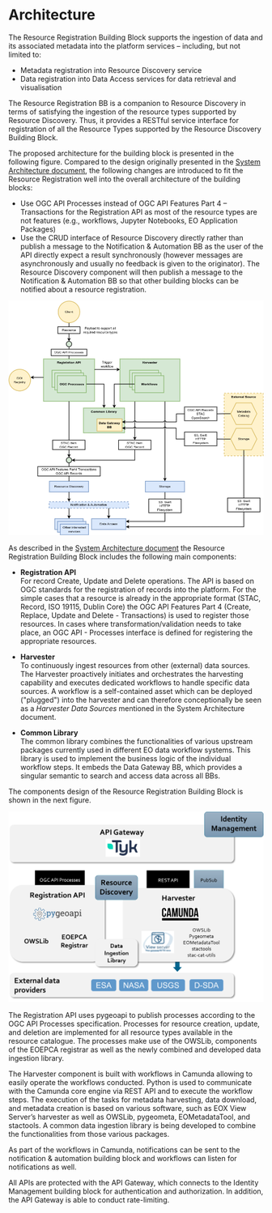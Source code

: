 # Architecture

The Resource Registration Building Block supports the ingestion of data and its associated metadata into the platform services – including, but not limited to:

- Metadata registration into Resource Discovery service
- Data registration into Data Access services for data retrieval and visualisation

The Resource Registration BB is a companion to Resource Discovery in terms of satisfying the ingestion of the resource types supported by Resource Discovery. Thus, it provides a RESTful service interface for registration of all the Resource Types supported by the Resource Discovery Building Block.

The proposed architecture for the building block is presented in the following figure. Compared to the design originally presented in the [System Architecture document](https://eoepca.readthedocs.io/projects/architecture/), the following changes are introduced to fit the Resource Registration well into the overall architecture of the building blocks:

- Use OGC API Processes instead of OGC API Features Part 4 – Transactions for the Registration API as most of the resource types are not features (e.g., workflows, Jupyter Notebooks, EO Application Packages)
- Use the CRUD interface of Resource Discovery directly rather than publish a message to the Notification & Automation BB as the user of the API directly expect a result synchronously (however messages are asynchronously and usually no feedback is given to the originator). The Resource Discovery component will then publish a message to the Notification & Automation BB so that other building blocks can be notified about a resource registration.

![Resource Registration architecture](../img/resource-registration-architecture.drawio.png)

As described in the [System Architecture document](https://eoepca.readthedocs.io/projects/architecture/) the Resource Registration Building Block includes the following main components:

* **Registration API**<br>
  For record Create, Update and Delete operations. The API is based on OGC standards for the registration of records into the platform. For the simple cases that a resource is already in the appropriate format (STAC, Record, ISO 19115, Dublin Core) the OGC API Features Part 4 (Create, Replace, Update and Delete - Transactions) is used to register those resources. In cases where transformation/validation needs to take place, an OGC API - Processes interface is defined for registering the appropriate resources.

* **Harvester**<br>
  To continuously ingest resources from other (external) data sources. The Harvester proactively initiates and orchestrates the harvesting capability and executes dedicated workflows to handle specific data sources. A workflow is a self-contained asset which can be deployed ("plugged") into the harvester and can therefore conceptionally be seen as a *Harvester Data Sources* mentioned in the System Architecture document.

* **Common Library**<br>
  The common library combines the functionalities of various upstream packages currently used in different EO data workflow systems. This library is used to implement the business logic of the individual workflow steps. It embeds the Data Gateway BB, which provides a singular semantic to search and access data across all BBs.

The components design of the Resource Registration Building Block is shown in the next figure. 

![Resource Registration components](../img/resource-registration-components.png)

The Registration API uses pygeoapi to publish processes according to the OGC API Processes specification. Processes for resource creation, update, and deletion are implemented for all resource types available in the resource catalogue. The processes make use of the OWSLib, components of the EOEPCA registrar as well as the newly combined and developed data ingestion library.

The Harvester component is built with workflows in Camunda allowing to easily operate the workflows conducted. Python is used to communicate with the Camunda core engine via REST API and to execute the workflow steps. The execution of the tasks for metadata harvesting, data download, and metadata creation is based on various software, such as EOX View Server’s harvester as well as OWSLib, pygeometa, EOMetadataTool, and stactools. A common data ingestion library is being developed to combine the functionalities from those various packages.

As part of the workflows in Camunda, notifications can be sent to the notification & automation building block and workflows can listen for notifications as well.

All APIs are protected with the API Gateway, which connects to the Identity Management building block for authentication and authorization. In addition, the API Gateway is able to conduct rate-limiting.
